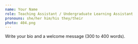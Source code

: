 ```yaml
---
name: Your Name
role: Teaching Assistant / Undergraduate Learning Assistant
pronouns: she/her him/his they/their
photo: 404.png
---
```


Write your bio and a welcome message (300 to 400 words).

